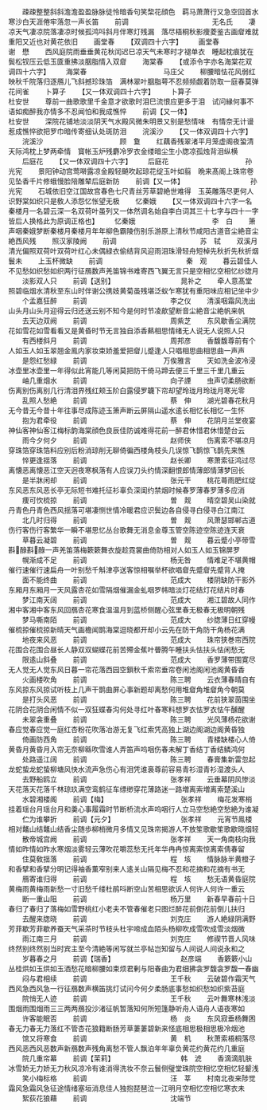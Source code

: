 <!-- { "loadSidebar": true } -->
　　疎疎整整斜斜澹澹盈盈脉脉徒怜暗香句笑棃花顔色　羁马萧萧行又急空回首水寒沙白天涯倦牢落忽一声长笛
　　前调　　　　　　　　　　　　无名氏
　　凄凉天气凄凉院落凄凉时候孤鸿呌斜月伴寒灯残漏　落尽梧桐秋影痩菱鉴古画睂难就重阳又近也对黄花依旧
　　画堂春
　　【双调四十六字】
　　画堂春　　　　　　　　　　　谢　懋
　　西风庭院雨垂垂黄花秋闰迟巳凉天气未寒时才褪单衣　睡起枕痕犹在鬓松钗压云低玉匳重拂淡胭脂情入双睂
　　海棠春
　　【或添令字亦名海棠花双调四十六字】
　　海棠春　　　　　　　　　　　马庄父
　　柳腰暗怯花风弱红映秋千院落归逐鴈儿飞斜撼珍珠箔　满林翠叶胭脂萼不忍频频觑着防取一庭春莫弹花间雀
　　卜算子
　　【又一体双调四十六字】
　　卜算子　　　　　　　　　　　杜安世
　　尊前一曲歌歌里千金意才欲歌时泪巳流恨应更多于泪　试问縁何事不语如痴醉我亦情多不忍闻怕和我成憔悴
　　前调【又一体】　　　　　　　　　　杜安世
　　深院花铺地淡淡阴天气水殿风微朱明景又别是愁情味　有情奈无计谩惹成憔悴欲把罗巾暗传寄细认处斑防泪
　　浣溪沙
　　【又一体双调四十六字】
　　浣溪沙　　　　　　　　　　　顾　敻
　　红藕香残翠渚平月笼虚阁夜蛩清天际鸿枕上梦两牵情　寳帐玉炉残麝冷罗衣金缕暗尘生小牎凉孤烛背泪纵横
　　后庭花
　　【又一体双调四十六字】
　　后庭花　　　　　　　　　　　孙光宪
　　景阳钟动宫莺啭露凉金殿轻飇吹起琼花绽玉叶如翦　晩来髙阁上珠帘卷见坠香千片修蛾慢脸陪雕辇后庭新防
　　前调【又一体】　　　　　　　　　　孙光宪
　　石城依旧空江国故宫春色七尺青丝芳草碧絶世难得　玉英雕落尽更何人识野棠如织只是敎人添怨忆怅望无极
　　忆秦娥
　　【又一体双调四十六字一名秦楼月一名碧云深一名双荷叶虽列又一体然调名始自李白词其三十七字与四十一字皆后人换格此为原调正格也】
　　忆秦娥　　　　　　　　　　　李　白
　　箫声咽秦娥梦断秦楼月秦楼月年年柳色霸陵伤别乐游原上清秋节咸阳古道音尘絶音尘絶西风残
　　照汉家陵阙
　　前调　　　　　　　　　　　　苏　轼
　　双溪月清光偏照双荷叶双荷叶红心未偶緑衣偷结背风迎雨泪珠滑轻舟短棹先秋折先秋折烟鬟未
　　上玉杯微缺
　　前调　　　　　　　　　　　　秦　观
　　暮云碧佳人不见愁如织愁如织两行征鴈数声羌笛锦书难寄西飞翼无言只是空相忆空相忆纱牎月
　　淡影双人只
　　前调【送别】　　　　　　　　　　晁补之
　　牵人意髙堂照碧临烟水清秋至东山时伴谢公携妓黄菊虽残堪泛蚁乍寒犹有重阳味应相记坐中少
　　个孟嘉狂醉
　　前调　　　　　　　　　　　　李之仪
　　清溪咽霜风洗出山头月山头月迎得云归还送云别不知今是何时节凌歊望断音尘絶音尘絶帆来帆
　　去天边双阙
　　前调　　　　　　　　　　　　周紫芝
　　东风歇香尘满院花如雪花如雪看看又是黄昏时节无言独自添香爇相思情绪无人说无人说照人只
　　有西楼斜月
　　前调　　　　　　　　　　　　周邦彦
　　香馥馥尊前有个人如玉人如玉翠翘金鳯内家妆束娇羞爱把睂儿蹙逢人只唱相思曲相思曲一声声
　　是怨红愁緑
　　前调　　　　　　　　　　　万俟雅言
　　天如洗金波冷浸冰壶里冰壶里一年得似此宵能几等闲莫把防干倚马蹄去便三千里三千里几重云
　　岫几重烟水
　　前调　　　　　　　　　　　　向子諲
　　虫声切柔肠欲断伤离别伤离别几行清泪界残红颊玉阶白露侵罗韤下帘却望玲珑月玲珑月寒光零
　　乱照人愁絶
　　前调　　　　　　　　　　　　蔡　伸
　　湖光碧春花秋月无今昔无今昔十年往事尽成陈迹玉箫声断云屏隔山遥水逺长相忆长相忆一生怀
　　抱为君牵役
　　前调　　　　　　　　　　　　蔡　伸
　　花阴月兰堂夜宴神仙客神仙客江梅标韵海棠顔色良辰佳防诚难得花前一醉君休惜君休惜楚台云
　　雨今夕何夕
　　前调　　　　　　　　　　　　赵师侠
　　伤离索不堪凉月穿珠箔穿珠箔料应别后粉消琼削无聊倚徧西楼角枝头几误惊飞鹊惊飞鹊先来憔
　　悴更逢揺落
　　前调　　　　　　　　　　　　赵长卿
　　寒萧索征鸿过尽离懐恶离懐恶江空天迥夜寒枫落有人应误刀头约情深翻恨郎情薄郎情薄梦回长
　　是半牀闲却
　　前调　　　　　　　　　　　　张元干
　　桃花蕚雨肥红绽东风恶东风恶长亭无际短书难托征衫辜负深闺约禁烟时候春罗薄春罗薄多应消
　　痩可忺梳掠
　　前调　　　　　　　　　　　　曽　觌
　　晴空碧吴山染就丹青色丹青色西风揺落可堪凄恻世情冷暖君应识鬓边各自侵寻白侵寻白江南江
　　北几时归得
　　前调　　　　　　　　　　　　曽　觌
　　风萧瑟邯郸古道伤行客伤行客繁华一瞬不堪思忆丛台歌舞无消息金尊玉管空陈迹空陈迹连天衰
　　草暮云凝碧
　　前调　　　　　　　　　　　　曽　觌
　　暮云蹙小亭带雪斟醁斟醁一声羌笛落梅簌簌舞衣旋趁霓裳曲倚防相对人如玉人如玉锦屏罗
　　幌渐成不足
　　前调　　　　　　　　　　　　杨无咎
　　情难足不堪黄帽催行速催行速扁舟一叶别愁千斛津亭送客惊相嘱举杯欲唱睂先蹙睂先蹙背人掩
　　面不能终曲
　　前调　　　　　　　　　　　　范成大
　　楼阴缺防干影外东厢月东厢月一天风露杏花如雪隔烟催漏金虬咽罗帏暗淡灯花结灯花结片时春
　　梦江南天阔
　　前调　　　　　　　　　　　　范成大
　　湘江碧故人同作湘中客湘中客东风回鴈杏花寒食温温月到蓝桥侧醒心弦里春无极春无极明朝残
　　梦马嘶南陌
　　前调　　　　　　　　　　　　范成大
　　纱牎薄日红穿幔催梳掠催梳掠新晴天气画檐闻鹊海棠逗晓都开却小云先在防干角防干角杨花满
　　地夜来风恶
　　前调　　　　　　　　　　　　范成大
　　珠帘狭巻帘西院花围合花围合昼长人静双双蝴蝶花前苦殢金蕉叶瞢腾午睡扶头怯扶头怯闲愁无
　　限逺山斜叠
　　前调　　　　　　　　　　　　范成大
　　香罗薄带围寛尽无人觉无人觉东风日暮一帘花落西园空鎻秋千索帘垂帘卷闲池阁闲池阁黄昏香
　　火画楼吹角
　　前调　　　　　　　　　　　　陈三聘
　　云衣薄春晴自有东风掠东风掠试听枝上几声干鹊曲屏心事新题却离愁何用堆睂角堆睂角今朝莫
　　是打头风恶
　　前调　　　　　　　　　　　　陈三聘
　　花前狭翠茵围坐花阴合花阴合闲情不似一双狂蝶春沟何处寻红叶春寒料想罗衣怯罗衣怯午醺醒
　　未翠衾重叠
　　前调　　　　　　　　　　　　陈三聘
　　光风薄杨花欲谢春应觉春应觉一庭红杏粉花吹落冶游无复飞红索凭高独上湖边阁湖边阁黄昏独
　　倚画防西角
　　前调　　　　　　　　　　　　陈三聘
　　青楼缺楼心人倚黄昏月黄昏月入帘无奈柳緜吹雪谁人弄笛声呜咽伤春未解丁香结丁香结鳞鸿何
　　处路遥江阔
　　前调　　　　　　　　　　　　陈三聘
　　春膏集新雷忽起龙蛇蛰龙蛇蛰柳塘风快水流声急伤心有泪凭谁裛尊前容易青衫湿青衫湿渡头人
　　去野船鸥立
　　前调　　　　　　　　　　　　张孝祥
　　云垂幕阴风惨淡天花落天花落千林琼玖满空鸾鹤征车缥缈穿花薄路迷一路増离索増离索楚溪山
　　水碧湘楼阁
　　前调【梅】　　　　　　　　　　　张孝祥
　　梅花发寒梢挂着瑶台月瑶台月和羮心事履霜时节断桥流水声呜咽行人立马空愁絶空愁絶为谁凝
　　伫为谁攀折
　　前调【元夕】　　　　　　　　　　张孝祥
　　元宵节鳯楼相对鼇山结鼇山结香尘随歩柳梢微月多情又见珠帘揭游人不放笙歌歇笙歌歇晓烟轻
　　散帝城宫阙
　　前调　　　　　　　　　　　　张孝祥
　　天一角南枝向我情如昨情如昨水寒烟淡雾轻云薄吹花嚼蕊愁无托年华冉冉惊离索惊离索倩春留
　　住莫敎揺落
　　前调　　　　　　　　　　　　程　垓
　　情脉脉半黄橙子和香擘和香擘分明记得袖香薫窄别来人逺关山隔见梅不忍和花摘和花摘有书无
　　鴈寄谁归得
　　前调　　　　　　　　　　　　程　垓
　　愁无语黄昏庭院黄梅雨黄梅雨新愁一寸旧愁千缕杜鹃呌断空山苦相思欲诉人何许人何许一重云
　　断一重山阻
　　前调　　　　　　　　　　　　杨万里
　　新春早春前十日春归了春归了落梅如雪野桃红小老夫不管春催老只图烂醉花前倒花前倒儿扶归
　　去醒来牎晓
　　前调　　　　　　　　　　　　刘克庄
　　游人絶緑阴满野芳菲歇芳菲歇养蚕天气采茶时节枝头杜宇啼成血陌头杨柳吹成雪吹成雪淡烟微
　　雨江南三月
　　前调　　　　　　　　　　　　刘克庄
　　修禊节晋人风味终然别终然别当时宾主至今清絶等闲写就兰亭帖岂知留与人间说人间说永和之
　　岁暮春之月
　　前调【瑞香】　　　　　　　　　　赵彦端
　　香簌簌小山丛桂烘如玉烘如玉酒愁花暗柳腰如束烦君剰与阳春曲为君细拂衾罗馥衾罗馥一春幽
　　闷与君相续
　　前调　　　　　　　　　　　　王千秋
　　云破碧作霜天气西风急西风急一行征鴈数声横笛挑灯试问今何夕柔肠底事愁如织愁如织紫苔庭
　　院悄无人迹
　　前调　　　　　　　　　　　　王千秋
　　云叶舞寒林浅淡围烟雨围烟雨三三两两鴈投沙渚征帆暂落知何所短篷静听舟人语舟人语夜寒如
　　许客能眠否
　　前调　　　　　　　　　　　　杨　炎
　　东风寂垂杨舞困春无力春无力落红不管杏花狼籍断肠芳草萋萋碧新来怪底相思极相思极冷烟池
　　馆又将寒食
　　前调　　　　　　　　　　　　黄　机
　　秋萧索梧桐落尽西风恶西风恶数声新鴈数声残角离愁不管人飘泊年年辜负黄花约黄花约几重庭
　　院几重帘幕
　　前调【茉莉】　　　　　　　　　　韩　淲
　　香滴滴肌肤冰雪娇无力娇无力秋风凉冷有谁消得洗妆不奈云鬟侧璧堂珠院空相忆空相忆轻颦浅
　　笑小梅标格
　　前调　　　　　　　　　　　　汪　莘
　　村南北夜来陟觉霜风急霜风急征途情绪塞垣消息佳人独抱琵琶泣一江明月空相忆空相忆寒衣未
　　絮荻花狼藉
　　前调　　　　　　　　　　　　沈端节

